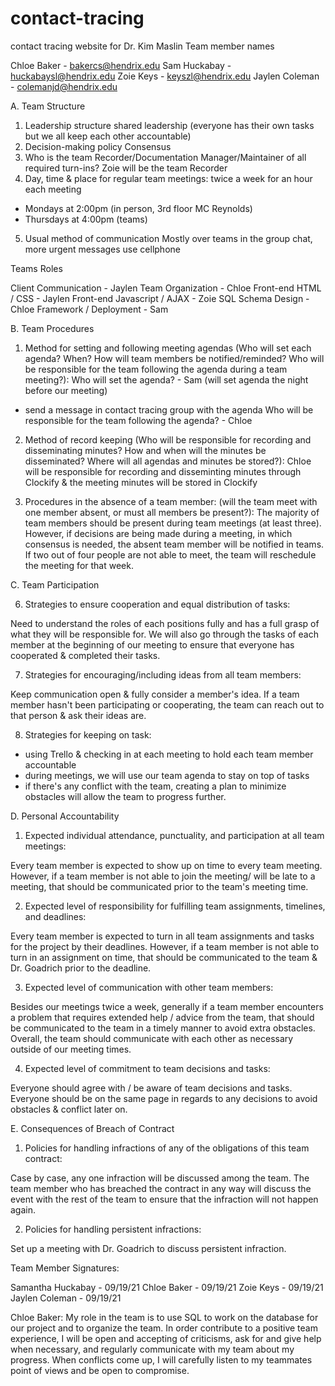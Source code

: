 # contact-tracing
contact tracing website for Dr. Kim Maslin
Team member names

Chloe Baker - bakercs@hendrix.edu
Sam Huckabay - huckabaysl@hendrix.edu
Zoie Keys - keyszl@hendrix.edu
Jaylen Coleman - colemanjd@hendrix.edu

A. Team Structure

1. Leadership structure
shared leadership (everyone has their own tasks but we all keep each other accountable)
2. Decision-making policy
Consensus
3. Who is the team Recorder/Documentation Manager/Maintainer of all required turn-ins?
Zoie will be the team Recorder
4. Day, time & place for regular team meetings:
twice a week for an hour each meeting
- Mondays at 2:00pm (in person, 3rd floor MC Reynolds)
- Thursdays at 4:00pm (teams)
5. Usual method of communication
Mostly over teams in the group chat, more urgent messages use cellphone


Teams Roles

Client Communication - Jaylen
Team Organization - Chloe
Front-end HTML / CSS - Jaylen
Front-end Javascript / AJAX - Zoie
SQL Schema Design - Chloe
Framework / Deployment - Sam

B. Team Procedures

 1. Method for setting and following meeting agendas (Who will set each agenda? When? How will team members be notified/reminded? Who will be responsible for the team following the agenda during a team meeting?):
 Who will set the agenda? - Sam (will set agenda the night before our meeting)
 - send a message in contact tracing group with the agenda
 Who will be responsible for the team following the agenda? - Chloe

 2. Method of record keeping (Who will be responsible for recording and disseminating minutes? How and when will the minutes be disseminated? Where will all agendas and minutes be stored?):
 Chloe will be responsible for recording and disseminting minutes through Clockify & the meeting minutes will be stored in Clockify

 3. Procedures in the absence of a team member: (will the team meet with one member absent, or must all members be present?):
 The majority of team members should be present during team meetings (at least three). However, if decisions are being made during a meeting, in which consensus is needed, the absent team member will be notified in teams. If two out of four people are not able to meet, the team will reschedule the meeting for that week.

 C. Team Participation


6. Strategies to ensure cooperation and equal distribution of tasks:

Need to understand the roles of each positions fully and has a full grasp of what they will be responsible for.
We will also go through the tasks of each member at the beginning of our meeting to ensure that everyone has cooperated & completed their tasks.

7. Strategies for encouraging/including ideas from all team members:

Keep communication open & fully consider a member's idea. If a team member hasn't been participating or cooperating, the team can reach out to that person & ask their ideas are.

8. Strategies for keeping on task:
- using Trello & checking in at each meeting to hold each team member accountable
- during meetings, we will use our team agenda to stay on top of tasks
- if there's any conflict with the team, creating a plan to minimize obstacles will allow the team to progress further.

D. Personal Accountability

1. Expected individual attendance, punctuality, and participation at all team meetings:

Every team member is expected to show up on time to every team meeting. However, if a team member is not able to join the meeting/ will be late to a meeting, that should be communicated prior to the team's meeting time.

2. Expected level of responsibility for fulfilling team assignments, timelines, and deadlines:

Every team member is expected to turn in all team assignments and tasks for the project by their deadlines. However, if a team member is not able to turn in an assignment on time, that should be communicated to the team & Dr. Goadrich prior to the deadline.

3. Expected level of communication with other team members:

Besides our meetings twice a week, generally if a team member encounters a problem that requires extended help / advice from the team, that should be communicated to the team in a timely manner to avoid extra obstacles. Overall, the team should communicate with each other as necessary outside of our meeting times.

4. Expected level of commitment to team decisions and tasks:

Everyone should agree with / be aware of team decisions and tasks. Everyone should be on the same page in regards to any decisions to avoid obstacles & conflict later on.

E. Consequences of Breach of Contract

1. Policies for handling infractions of any of the obligations of this team contract:

Case by case, any one infraction will be discussed among the team. The team member who has breached the contract in any way will discuss the event with the rest of the team to ensure that the infraction will not happen again.

2. Policies for handling persistent infractions:

Set up a meeting with Dr. Goadrich to discuss persistent infraction.



Team Member Signatures:

Samantha Huckabay - 09/19/21
Chloe Baker - 09/19/21
Zoie Keys - 09/19/21
Jaylen Coleman - 09/19/21


Chloe Baker: My role in the team is to use SQL to work on the database for our project and to organize the team. In order contribute to a positive team experience, I will be open and accepting of criticisms, ask for and give help when necessary, and regularly communicate with my team about my progress. When conflicts come up, I will carefully listen to my teammates point of views and be open to compromise.
